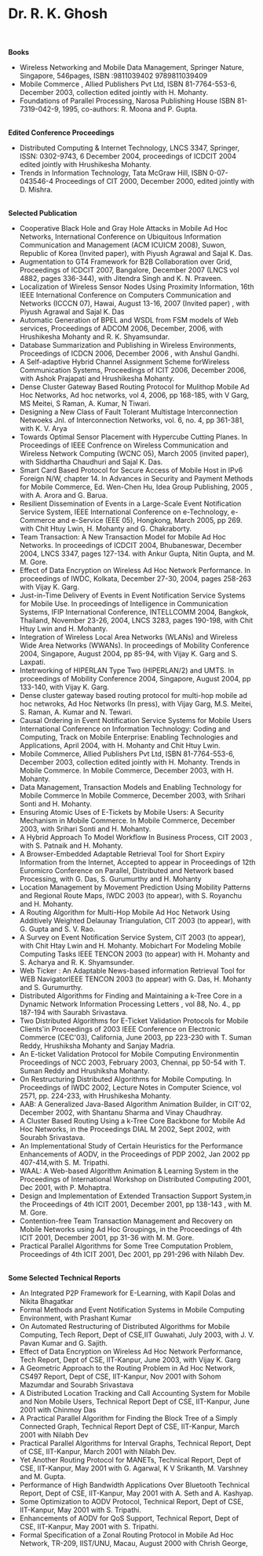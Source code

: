 # Dr. R. K. Ghosh
<br>
<br>
<b>Books</b>
<br>
<ul>
  <li>
<href="https://www.springer.com/gp/book/9789811039409">Wireless Networking and Mobile Data Management, Springer Nature, Singapore, 546pages, ISBN :9811039402 9789811039409</href>
    
<li>Mobile Commerce , Allied Publishers Pvt Ltd, ISBN 81-7764-553-6, December 2003, collection edited jointly with H. Mohanty.</li>

<li><href="https://www.amazon.com/Foundations-Parallel-Processing-R-K-Ghosh/dp/8173190321">Foundations of Parallel Processing, Narosa Publishing House ISBN 81-7319-042-9, 1995, co-authors: R. Moona and P. Gupta.</href></li>
    </ul>
<br>
<b>Edited Conference Proceedings</b>
<br>
<ul>
<li><href="https://link.springer.com/conference/icdcit_">
Distributed Computing & Internet Technology, LNCS 3347, Springer, ISSN: 0302-9743, 6 December 2004, proceedings of ICDCIT 2004 edited jointly with Hrushikesha Mohanty.</href></li>
<li>Trends in Information Technology, Tata McGraw Hill, ISBN 0-07-043546-4 Proceedings of CIT 2000, December 2000, edited jointly with D. Mishra.</li>
</ul>
<br>
<b>Selected Publication </b>
<br>
<ul>
<li>Cooperative Black Hole and Gray Hole Attacks in Mobile Ad Hoc Networks, International Conference on Ubiquitous Information Communication and Management (ACM ICUICM 2008), Suwon, Republic of Korea (Invited paper), with Piyush Agrawal and Sajal K. Das.</li>
<li>Augmentation to GT4 Framework for B2B Collaboration over Grid, Proceedings of ICDCIT 2007, Bangalore, December 2007 (LNCS vol 4882, pages 336-344), with Jitendra Singh and K. N. Praveen.</li>
<li>Localization of Wireless Sensor Nodes Using Proximity Information, 16th IEEE International Conference on Computers Communication and Networks (ICCCN 07), Hawai, August 13-16, 2007 (Invited paper) , with Piyush Agrawal and Sajal K. Das</li>
<li>Automatic Generation of BPEL and WSDL from FSM models of Web services, Proceedings of ADCOM 2006, December, 2006, with Hrushikesha Mohanty and R. K. Shyamsundar.</li>
<li>Database Summarization and Publishing in Wireless Environments, Proceedings of ICDCN 2006, December 2006 , with Anshul Gandhi.
<li>A Self-adaptive Hybrid Channel Assignment Scheme forWireless Communication Systems, Proceedings of ICIT 2006, December 2006, with Ashok Prajapati and Hrushikesha Mohanty.</li>
<li>Dense Cluster Gateway Based Routing Protocol for Mulithop Mobile Ad Hoc Networks, Ad hoc networks, vol 4, 2006, pp 168-185, with V Garg, MS Meitei, S Raman, A. Kumar, N Tiwari.</li>
<li>Designing a New Class of Fault Tolerant Multistage Interconnection Netwoeks Jnl. of Interconnection Networks, vol. 6, no. 4, pp 361-381, with K. V. Arya</li>
<li>Towards Optimal Sensor Placement with Hypercube Cutting Planes. In Proceedings of IEEE Confrence on Wireless Communication and Wireless Network Computing (WCNC 05), March 2005 (invited paper), with Siddhartha Chaudhuri and Sajal K. Das.</li>
<li>Smart Card Based Protocol for Secure Access of Mobile Host in IPv6 Foreign N/W, chapter 14. In Advances in Security and Payment Methods for Mobile Commerce, Ed. Wen-Chen Hu, Idea Group Publishing, 2005 , with A. Arora and G. Barua.</li>
<li>Resilient Dissemination of Events in a Large-Scale Event Notification Service System, IEEE International Conference on e-Technology, e-Commerce and e-Service (EEE 05), Hongkong, March 2005, pp 269. with Chit Htuy Lwin, H. Mohanty and G. Chakraborty.</li>
<li>Team Transaction: A New Transaction Model for Mobile Ad Hoc Networks. In proceedings of ICDCIT 2004, Bhubaneswar, December 2004, LNCS 3347, pages 127-134. with Ankur Gupta, Nitin Gupta, and M. M. Gore.</li>
<li>Effect of Data Encryption on Wireless Ad Hoc Network Performance. In proceedings of IWDC, Kolkata, December 27-30, 2004, pages 258-263 with Vijay K. Garg.</li>
<li>Just-in-Time Delivery of Events in Event Notification Service Systems for Mobile Use. In proceedings of Intelligence in Communication Systems, IFIP International Conference, INTELLCOMM 2004, Bangkok, Thailand, November 23-26, 2004, LNCS 3283, pages 190-198, with Chit Htuy Lwin and H. Mohanty.</li>
<li>Integration of Wireless Local Area Networks (WLANs) and Wireless Wide Area Networks (WWANs). In proceedings of Mobility Conference 2004, Singapore, August 2004, pp 85-94, with Vijay K. Garg and S. Laxpati.</li>
<li>Intetrworking of HIPERLAN Type Two (HIPERLAN/2) and UMTS. In proceedings of Mobility Conference 2004, Singapore, August 2004, pp 133-140, with Vijay K. Garg.</li>
<li>Dense cluster gateway based routing protocol for multi-hop mobile ad hoc netwroks, Ad Hoc Networks (In press), with Vijay Garg, M.S. Meitei, S. Raman, A. Kumar and N. Tewari.</li>
<li>Causal Ordering in Event Notification Service Systems for Mobile Users International Conference on Information Technology: Coding and Computing, Track on Mobile Enterprise: Enabling Technologies and Applications, April 2004, with H. Mohanty and Chit Htuy Lwin.</li>
<li>Mobile Commerce, Allied Publishers Pvt Ltd, ISBN 81-7764-553-6, December 2003, collection edited jointly with H. Mohanty.
Trends in Mobile Commerce. In Mobile Commerce, December 2003, with H. Mohanty.</li>
<li>Data Management, Transaction Models and Enabling Technology for Mobile Commerce In Mobile Commerce, December 2003, with Srihari Sonti and H. Mohanty.</li>
<li>Ensuring Atomic Uses of E-Tickets by Mobile Users: A Security Mechanism in Mobile Commerce. In Mobile Commerce, December 2003, with Srihari Sonti and H. Mohanty.</li>
<li>A Hybrid Approach To Model Workflow In Business Process, CIT 2003 , with S. Patnaik and H. Mohanty.</li>
<li>A Browser-Embedded Adaptable Retrieval Tool for Short Expiry Information from the Internet, Accepted to appear in Proceedings of 12th Euromicro Conference on Parallel, Distributed and Network based Processing, with G. Das, S. Gurumurthy and H. Mohanty</li>
<li>Location Management by Movement Prediction Using Mobility Patterns and Regional Route Maps, IWDC 2003 (to appear), with S. Royanchu and H. Mohanty.</li>
<li>A Routing Algorithm for Multi-Hop Mobile Ad Hoc Network Using Additively Weighted Delaunay Triangulation, CIT 2003 (to appear), with G. Gupta and S. V. Rao.</li>
<li>A Survey on Event Notification Service System, CIT 2003 (to appear), with Chit Htay Lwin and H. Mohanty.
Mobichart For Modeling Mobile Computing Tasks IEEE TENCON 2003 (to appear) with H. Mohanty and S. Acharya and R. K. Shyamsunder.</li>
<li>Web Ticker : An Adaptable News-based information Retrieval Tool for WEB NavigatorIEEE TENCON 2003 (to appear) with G. Das, H. Mohanty and S. Gurumurthy.</li>
<li>Distributed Algorithms for Finding and Maintaining a k-Tree Core in a Dynamic Network Information Processing Letters , vol 88, No. 4., pp 187-194 with Saurabh Srivastava.</li>
<li>Two Distributed Algorithms for E-Ticket Validation Protocols for Mobile Clients'in Proceedings of 2003 IEEE Conference on Electronic Commerce (CEC'03), California, June 2003, pp 223-230 with T. Suman Reddy, Hrushiksha Mohanty and Sanjay Madria.</li>
<li>An E-ticket Validation Protocol for Mobile Computing Environmentin Proceedings of NCC 2003, February 2003, Chennai, pp 50-54 with T. Suman Reddy and Hrushiksha Mohanty.</li>
<li>On Restructuring Distributed Algorithms for Mobile Computing. In Proceedings of IWDC 2002, Lecture Notes in Computer Science, vol 2571, pp. 224-233, with Hrushikesha Mohanty.</li>
<li>AAB: A Generalized Java-Based Algorithm Animation Builder, in CIT'02, December 2002, with Shantanu Sharma and Vinay Chaudhray. </li>
<li>A Cluster Based Routing Using a k-Tree Core Backbone for Mobile Ad Hoc Networks, in the Proceedings DIAL M 2002, Sept 2002, with Sourabh Srivastava.</li>
<li>An Implementational Study of Certain Heuristics for the Performance Enhancements of AODV, in the Proceedings of PDP 2002, Jan 2002 pp 407-414,with S. M. Tripathi. </li>
<li>WAAL: A Web-based Algorithm Animation & Learning System in the Proceedings of International Workshop on Distributed Computing 2001, Dec 2001, with P. Mohaptra.</li>
<li>Design and Implementation of Extended Transaction Support System,in the Proceedings of 4th ICIT 2001, December 2001, pp 138-143 , with M. M. Gore.</li>
<li>Contention-free Team Transaction Management and Recovery on Mobile Networks using Ad Hoc Groupings, in the Proceedings of 4th ICIT 2001, December 2001, pp 31-36 with M. M. Gore. </li>
<li>Practical Parallel Algorithms for Some Tree Computation Problem, Proceedings of 4th ICIT 2001, Dec 2001, pp 291-296 with Nilabh Dev.</li>
  </ul>
  <br>
<b>Some Selected Technical Reports</b>
<br>
<ul>
 <li> <href="https://arxiv.org/abs/1903.05474">An Integrated P2P Framework for E-Learning, with Kapil Dolas and Nikita Bhagatkar</href></li>
  <li><href="https://arxiv.org/abs/1909.02599">Formal Methods and Event Notification Systems in Mobile Computing Environment, with Prashant Kumar</href> </li>
  <li>On Automated Restructuring of Distributed Algorithms for Mobile Computing, Tech Report, Dept of CSE,IIT Guwahati, July 2003, with J. V. Pavan Kumar and G. Sajith.</li>
    
<li>Effect of Data Encryption on Wireless Ad Hoc Network Performance, Tech Report, Dept of CSE, IIT-Kanpur, June 2003, with Vijay K. Garg</li>

<li>A Geometric Approach to the Routing Problem in Ad Hoc Network, CS497 Report, Dept of CSE, IIT-Kanpur, Nov 2001 with Sohom Mazumdar and Sourabh Srivastava</li>

<li>A Distributed Location Tracking and Call Accounting System for Mobile and Non Mobile Users, Technical Report Dept of CSE, IIT-Kanpur, June 2001 with Chinmoy Das</li>

<li>A Practical Parallel Algorithm for Finding the Block Tree of a Simply Connected Graph, Technical Report Dept of CSE, IIT-Kanpur, March 2001 with Nilabh Dev</li>

<li>Practical Parallel Algorithms for Interval Graphs, Technical Report, Dept of CSE, IIT-Kanpur, March 2001 with Nilabh Dev. </li>

<li>Yet Another Routing Protocol for MANETs, Technical Report, Dept of CSE, IIT-Kanpur, May 2001 with G. Agarwal, K V Srikanth, M. Varshney and M. Gupta. </li>

<li>Performance of High Bandwidth Applications Over Bluetooth Technical Report, Dept of CSE, IIT-Kanpur, May 2001 with A. Seth and A. Kashyap.</li>

<li>Some Optimization to AODV Protocol, Technical Report, Dept of CSE, IIT-Kanpur, May 2001 with S. Tripathi.</li>

<li>Enhancements of AODV for QoS Support, Technical Report, Dept of CSE, IIT-Kanpur, May 2001 with S. Tripathi. </li>

<li>Formal Specification of a Zonal Routing Protocol in Mobile Ad Hoc Network, TR-209, IIST/UNU, Macau, August 2000 with Chrish George,</li>
</ul>
